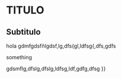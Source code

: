 # TITULO

## Subtitulo 

hola 
gdmfgdsfñlgdsf,lg,dfs{gl,ldfsg{,dfs,gdfs

something

gdsmflg,dfslg,dfslg,ldfsg,ldf,gdfg,dfsg
}}
